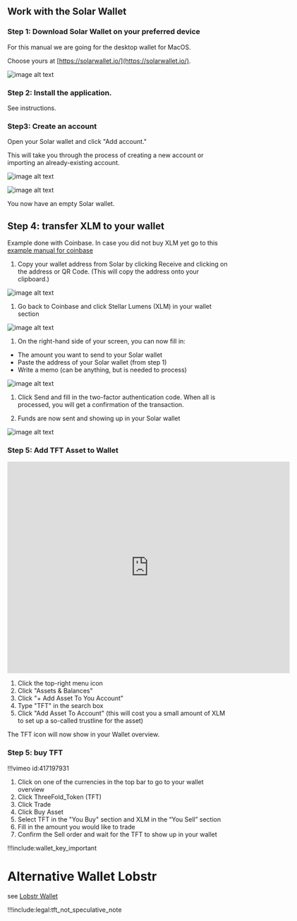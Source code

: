## Work with the Solar Wallet

### Step 1: Download Solar Wallet on your preferred device

For this manual we are going for the desktop wallet for MacOS. 

Choose yours at [https://solarwallet.io/](https://solarwallet.io/).

![image alt text](img/xlm_solar_tft_manual_image_18.png)

### Step 2: Install the application. 

See instructions.

### Step3: Create an account

Open your Solar wallet and click "Add account." 

This will take you through the process of creating a new account or importing an already-existing account.

![image alt text](img/xlm_solar_tft_manual_image_19.png)

![image alt text](img/xlm_solar_tft_manual_image_20.png)

You now have an empty Solar wallet.

## Step 4: transfer XLM to your wallet

Example done with Coinbase. In case you did not buy XLM yet go to this [example manual for coinbase](coinbase_fiat)

1. Copy your wallet address from Solar by clicking Receive and clicking on the address or QR Code. (This will copy the address onto your clipboard.)

![image alt text](img/xlm_solar_tft_manual_image_21.png)

1. Go back to Coinbase and click Stellar Lumens (XLM) in your wallet section

![image alt text](img/xlm_solar_tft_manual_image_22.png)

1. On the right-hand side of your screen, you can now fill in:

- The amount you want to send to your Solar wallet
- Paste the address of your Solar wallet (from step 1)
- Write a memo (can be anything, but is needed to process)

![image alt text](img/xlm_solar_tft_manual_image_23.png)

1. Click Send and fill in the two-factor authentication code. When all is processed, you will get a confirmation of the transaction.

2. Funds are now sent and showing up in your Solar wallet

![image alt text](img/xlm_solar_tft_manual_image_24.png)

### Step 5: Add TFT Asset to Wallet

<iframe src="https://player.vimeo.com/video/417197172" width="640" height="480" frameborder="0" allow="autoplay; fullscreen" allowfullscreen></iframe>

1. Click the top-right menu icon
2. Click "Assets & Balances"
3. Click "+ Add Asset To You Account"
4. Type "TFT" in the search box
5. Click "Add Asset To Account" (this will cost you a small amount of XLM to set up a so-called trustline for the asset)

The TFT icon will now show in your Wallet overview.

### Step 5: buy TFT

<!-- !!!vimeo id:417197931 width:640 height:480 -->

!!!vimeo id:417197931

1. Click on one of the currencies in the top bar to go to your wallet overview
2. Click ThreeFold_Token (TFT)
3. Click Trade
4. Click Buy Asset
5. Select TFT in the "You Buy" section and XLM in the “You Sell” section
6. Fill in the amount you would like to trade
7. Confirm the Sell order and wait for the TFT to show up in your wallet


!!!include:wallet_key_important

# Alternative Wallet Lobstr

see [Lobstr Wallet](lobstr_wallet)


!!!include:legal:tft_not_speculative_note

